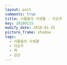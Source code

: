 ```yaml
---
layout: post
comments: true
title: 식물들의 사생활 - 이승우
key: 20180115
modify_date: 2018-01-15
picture_frame: shadow
tags:
  - 식물들의 사생활
  - 이승우
  - 책
  - 감상
---
```

